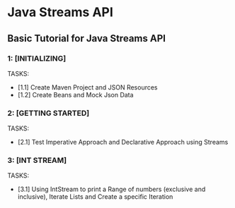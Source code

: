 # Java Streams API
## Basic Tutorial for Java Streams API

### 1: [INITIALIZING]
TASKS:
- [1.1] Create Maven Project and JSON Resources
- [1.2] Create Beans and Mock Json Data

### 2: [GETTING STARTED]
TASKS:
- [2.1] Test Imperative Approach and Declarative Approach using Streams

### 3: [INT STREAM]
TASKS:
- [3.1] Using IntStream to print a Range of numbers (exclusive and inclusive), Iterate Lists and Create a specific Iteration